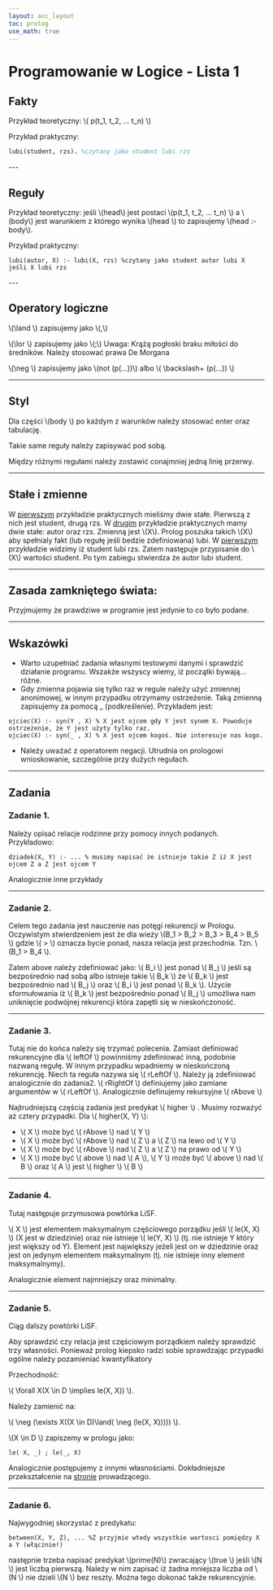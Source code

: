 ```yaml
---
layout: acc_layout
toc: prolog
use_math: true
---
```


# Programowanie w Logice - Lista 1

## Fakty

Przykład teoretyczny: \\( p(t_1, t_2, ... t_n) \\)

Przykład praktyczny:
```prolog
lubi(student, rzs). %czytany jako student lubi rzs
```
<p></p>
---

## Reguły

Przykład teoretyczny: jeśli \\(head\\) jest postaci \\(p(t_1, t_2, ... t_n) \\) a \\(body\\) jest
warunkiem z którego wynika \\(head \\) to zapisujemy \\(head :- body\\).

Przykład praktyczny:

```
lubi(autor, X) :- lubi(X, rzs) %czytany jako student autor lubi X jeśli X lubi rzs
```
<p></p>
---

## Operatory logiczne

\\(\land \\) zapisujemy jako \\(,\\)

\\(\lor \\) zapisujemy jako \\(;\\) Uwaga: Krążą pogłoski braku miłości do średników. Należy stosować prawa De Morgana

\\(\neg \\) zapisujemy jako \\(not (p(...))\\) albo \\( \backslash+ (p(...)) \\)

---

## Styl

Dla części \\(body \\) po każdym z warunków należy stosować enter oraz tabulację.

Takie same reguły należy zapisywać pod sobą.

Między różnymi regułami należy zostawić conajmniej jedną linię przerwy.

---

## Stałe i zmienne

W [pierwszym](#fakty) przykładzie praktycznych mieliśmy dwie stałe. Pierwszą z nich jest student, drugą rzs.
W [drugim](#reguły) przykładzie praktycznych mamy dwie stałe: autor oraz rzs. Zmienną jest \\(X\\). Prolog poszuka takich
\\(X\\) aby spełnialy fakt (lub regułę jeśli bedzie zdefiniowana) lubi. W [pierwszym](#fakty) przykładzie widzimy iż student lubi rzs.
Zatem następuje przypisanie do \\(X\\) wartości student. Po tym zabiegu stwierdza że autor lubi student.

---

## Zasada zamkniętego świata:

Przyjmujemy że prawdziwe w programie jest jedynie to co było podane.

---

## Wskazówki

* Warto uzupełniać zadania własnymi testowymi danymi i sprawdzić działanie programu. Wszakże wszyscy wiemy, iż początki bywają... różne.
* Gdy zmienna pojawia się tylko raz w regule  należy użyć zmiennej anonimowej, w innym przypadku otrzymamy ostrzeżenie. Taką zmienną zapisujemy za pomocą _ (podkreślenie). Przykładem jest:
```
ojciec(X) :- syn(Y , X) % X jest ojcem gdy Y jest synem X. Powoduje ostrzeżenie, że Y jest użyty tylko raz.
ojciec(X) :- syn(_ , X) % X jest ojcem kogoś. Nie interesuje nas kogo.
```

* Należy uważać z operatorem negacji. Utrudnia on prologowi wnioskowanie, szczególnie przy dużych regułach.

---

## Zadania

### Zadanie 1.

Należy opisać relacje rodzinne przy pomocy innych podanych. Przykładowo:
```
dziadek(X, Y) :- ... % musimy napisać że istnieje takie Z iż X jest ojcem Z a Z jest ojcem Y
```
Analogicznie inne przykłady

---

### Zadanie 2.

Celem tego zadania jest nauczenie nas potęgi rekurencji w Prologu. Oczywistym stwierdzeniem jest że dla wieży
\\(B_1 > B_2 > B_3 > B_4 > B_5 \\) gdzie \\( > \\) oznacza bycie ponad, nasza relacja jest przechodnia. Tzn. \\(B_1 > B_4 \\).

Zatem above należy zdefiniować jako:  \\( B_i \\) jest ponad \\( B_j \\) jeśli są bezpośrednio nad sobą albo istnieje takie \\( B_k \\) że \\( B_k \\) jest bezpośrednio nad \\( B_j \\) oraz \\( B_i \\) jest ponad \\( B_k \\). Użycie sformułowania iż \\( B_k \\) jest bezpośrednio ponad \\( B_j \\) umożliwa nam uniknięcie podwójnej rekurencji która zapętli się w nieskończoność.

---

### Zadanie 3.

Tutaj nie do końca należy się trzymać polecenia. Zamiast definiować rekurencyjne dla \\( leftOf \\) powinniśmy zdefiniować inną, podobnie nazwaną regułę.
W innym przypadku wpadniemy w nieskończoną rekurencję. Niech ta reguła nazywa się \\( rLeftOf \\). Należy ją zdefiniować analogicznie do zadania2.
\\( rRightOf \\) definiujemy jako zamiane argumentów w  \\( rLeftOf \\). Analogicznie definujemy rekursyjne \\( rAbove \\)

Najtrudniejszą częścią zadania jest predykat \\( higher \\) . Musimy rozważyć aż cztery przypadki. Dla \\( higher(X, Y) \\):
* \\( X \\) może być \\( rAbove \\) nad \\( Y \\)
* \\( X \\) może być \\( rAbove \\) nad \\( Z \\) a \\( Z \\) na lewo od \\( Y \\)
* \\( X \\) może być \\( rAbove \\) nad \\( Z \\) a \\( Z \\) na prawo od \\( Y \\)
* \\( X \\) może być \\( above \\) nad \\( A \\), \\( Y \\) może być \\( above \\) nad \\( B \\) oraz  \\( A \\) jest \\( higher \\) \\( B \\)

---

### Zadanie 4.

Tutaj następuje przymusowa powtórka LiSF.

\\( X \\) jest elementem maksymalnym częściowego porządku jeśli \\( le(X, X) \\) (X jest w dziedzinie)
oraz nie istnieje \\( le(Y, X) \\) (tj. nie istnieje Y który jest większy od Y).
Element jest największy jeżeli jest on w dziedzinie oraz jest on jedynym elementem maksymalnym (tj. nie istnieje inny element maksymalnymy).

Analogicznie element najmniejszy oraz minimalny.

---

### Zadanie 5.

Ciąg dalszy powtórki LiSF.

Aby sprawdzić czy relacja jest częściowym porządkiem należy sprawdzić trzy własności. Ponieważ prolog kiepsko radzi sobie sprawdzając przypadki ogólne
należy pozamieniać kwantyfikatory

Przechodność:

\\( \forall X(X \in D \implies le(X, X)) \\).

Należy zamienić na:

\\( \neg (\exists X((X \in D)\land( \neg (le(X, X))))) \\).

\\(X \in D \\) zapiszemy w prologu jako:
```
le( X, _) ; le(_, X)
```

Analogicznie postępujemy z innymi własnościami. Dokładniejsze przekształcenie na [stronie](http://ki.pwr.edu.pl/kobylanski/dydaktyka/page6/page2/index.html) prowadzącego.

---

### Zadanie 6.

Najwygodniej skorzystać z predykatu:
```
between(X, Y, Z), ... %Z przyjmie wtedy wszystkie wartosci pomiędzy X a Y (włącznie!)
```
następnie trzeba napisać predykat \\(prime(N)\\) zwracający \\(true \\) jeśli \\(N \\) jest liczbą pierwszą. Należy w nim zapisać iż żadna mniejsza liczba od \\(N \\) nie dzieli \\(N \\) bez reszty.
Można tego dokonać także rekurencyjnie.
